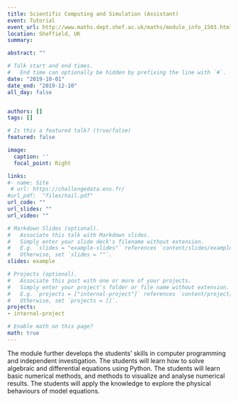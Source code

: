 ```yaml
---
title: Scientific Computing and Simulation (Assistant)
event: Tutorial
event_url: http://www.maths.dept.shef.ac.uk/maths/module_info_1503.html
location: Sheffield, UK
summary: 

abstract: ""

# Talk start and end times.
#   End time can optionally be hidden by prefixing the line with `#`.
date: "2019-10-01"
date_end: "2019-12-10"
all_day: false


authors: []
tags: []

# Is this a featured talk? (true/false)
featured: false

image:
  caption: ''
  focal_point: Right

links:
#- name: Site 
 # url: https://challengedata.ens.fr/
#url_pdf:  "files/hail.pdf"
url_code: ""
url_slides: ""
url_video: ""

# Markdown Slides (optional).
#   Associate this talk with Markdown slides.
#   Simply enter your slide deck's filename without extension.
#   E.g. `slides = "example-slides"` references `content/slides/example-slides.md`.
#   Otherwise, set `slides = ""`.
slides: example

# Projects (optional).
#   Associate this post with one or more of your projects.
#   Simply enter your project's folder or file name without extension.
#   E.g. `projects = ["internal-project"]` references `content/project/deep-learning/index.md`.
#   Otherwise, set `projects = []`.
projects:
- internal-project

# Enable math on this page?
math: true
---
```

The module further develops the students’ skills in computer programming and independent investigation. The students will learn how to solve algebraic and differential equations using Python. The students will learn basic numerical methods, and methods to visualize and analyse numerical results. The students will apply the knowledge to explore the physical behaviours of model equations.
